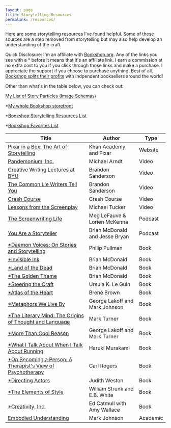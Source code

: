 ```yaml
---
layout: page
title: Storytelling Resources
permalink: /resources/
---
```

Here are some storytelling resources I've found helpful. Some of these sources are a step removed from storytelling but may also help develop an understanding of the craft.

Quick Disclosure:
I'm an affiliate with [Bookshop.org](https://bookshop.org/). Any of the links you see with a * before it means that it's an affiliate link. I earn a commission at no extra cost to you if you click through those links and make a purchase. I appreciate the support if you choose to purchase anything! Best of all, [Bookshop splits their profits](https://bookshop.org/info/about-us) with indpendent booksellers around the world! 

Other than what's in the table below, you can check out:

[My List of Story Particles (Image Schemas)]({{site.baseurl}}/resources/image-schema-list)

<!-- - [Storytelling Dictionary]({{ sit.baseurl }}/resources/dictionary) -->

*[My whole Bookshop storefront](https://bookshop.org/shop/thestoryexplorer)

*[Bookshop Storytelling Resources List](https://bookshop.org/lists/storytelling-resources-the-story-explorer?)

*[Bookshop Favorites List](https://bookshop.org/lists/favorites-the-story-explorer?)


<div class="fancy-table-wrap">
<table id="table-resources" class="fancy-table">

<thead>
  <tr>
    <th class="fancy-table-header">Title</th>
    <th class="fancy-table-header">Author</th>
    <th class="fancy-table-header">Type</th>
  </tr>
</thead>
<tbody>

<!-- -------- -->
<!-- WEBSITES -->
<!-- -------- -->
  <!-- <tr>
    <td class="fancy-table-body"> <a id="story-explorer" href="{{ site.baseurl }}/"> The Story Explorer </a>  : ) </td>
    <td class="fancy-table-body">Alex Gigliotti</td>
    <td class="fancy-table-body">Website</td>
  </tr> -->

  <tr>
    <td class="fancy-table-body"> <a id="pixar-storytelling" href="https://www.khanacademy.org/computing/pixar/storytelling">Pixar in a Box: The Art of Storytelling </a></td>
    <td class="fancy-table-body">Khan Academy and Pixar</td>
    <td class="fancy-table-body">Website</td>
  </tr>


<!-- ----- -->
<!-- VIDEO -->
<!-- ----- -->
  <tr>
    <td class="fancy-table-body"> <a id="arndt-pandemonium" href="http://www.pandemoniuminc.com/">Pandemonium, Inc. </a></td>
    <td class="fancy-table-body">Michael Arndt</td>
    <td class="fancy-table-body">Video</td>
  </tr>

  <tr>
    <td class="fancy-table-body"> <a id="sanderson-lectures" href="https://www.youtube.com/playlist?list=PLSH_xM-KC3Zv-79sVZTTj-YA6IAqh8qeQ">Creative Writing Lectures at BYU</a></td>
    <td class="fancy-table-body">Brandon Sanderson</td>
    <td class="fancy-table-body">Video</td>
  </tr>

  <tr>
    <td class="fancy-table-body"> <a id="sanderson-common-lie" href="https://www.youtube.com/watch?v=oH9sJrAVeC0">The Common Lie Writers Tell You</a></td>
    <td class="fancy-table-body">Brandon Sanderson</td>
    <td class="fancy-table-body">Video</td>
  </tr>  

  <tr>
    <td class="fancy-table-body"> <a id="crash-course" href="https://thecrashcourse.com/">Crash Course</a></td>
    <td class="fancy-table-body">Crash Course</td>
    <td class="fancy-table-body">Video</td>
  </tr>  

  <tr>
    <td class="fancy-table-body"> <a id="lfts" href="https://www.youtube.com/channel/UCErSSa3CaP_GJxmFpdjG9Jw">Lessons from the Screenplay</a></td>
    <td class="fancy-table-body">Michael Tucker</td>
    <td class="fancy-table-body">Video</td>
  </tr>

<!-- ------- -->
<!-- PODCAST -->
<!-- ------- -->
  <tr>
    <td class="fancy-table-body"> <a id = "tsl" href="https://anchor.fm/thescreenwritinglife">The Screenwriting Life </a></td>
    <td class="fancy-table-body">Meg LeFauve & Lorien McKenna</td>
    <td class="fancy-table-body">Podcast</td>
  </tr>

  <tr>
    <td class="fancy-table-body"> <a id = "YAAS" href="https://writeinvisibleink.com/episodes/">You Are a Storyteller </a></td>
    <td class="fancy-table-body">Brian McDonald and Jesse Bryan</td>
    <td class="fancy-table-body">Podcast</td>
  </tr>

<!-- ---- -->
<!-- BOOK -->
<!-- ---- -->
  <tr>
    <td class="fancy-table-body"> <a id="daemon-voices" href="https://bookshop.org/a/88122/9780525562955">*Daemon Voices: On Stories and Storytelling </a></td>
    <td class="fancy-table-body">Philip Pullman</td>
    <td class="fancy-table-body">Book</td>
  </tr>

  <tr>
    <td class="fancy-table-body"> <a id="invisible-ink" href="https://bookshop.org/a/88122/9780998534473">*Invisible Ink</a></td>
    <td class="fancy-table-body">Brian McDonald</td>
    <td class="fancy-table-body">Book</td>
  </tr>

  <tr>
    <td class="fancy-table-body"> <a id="land-of-the-dead" href="https://bookshop.org/a/88122/9781626727311">*Land of the Dead</a></td>
    <td class="fancy-table-body">Brian McDonald</td>
    <td class="fancy-table-body">Book</td>
  </tr>

  <tr>
    <td class="fancy-table-body"> <a id="golden-theme" href="https://bookshop.org/a/88122/9780998534411">*The Golden Theme</a></td>
    <td class="fancy-table-body">Brian McDonald</td>
    <td class="fancy-table-body">Book</td>
  </tr>

  <tr>
    <td class="fancy-table-body"> <a id="steering-the-craft" href="https://bookshop.org/a/88122/9780544611610">*Steering the Craft</a></td>
    <td class="fancy-table-body">Ursula K. Le Guin</td>
    <td class="fancy-table-body">Book</td>
  </tr>

  <tr>
    <td class="fancy-table-body"> <a id="brown-atlas" href="https://bookshop.org/a/88122/9780399592553">*Atlas of the Heart </a></td>
    <td class="fancy-table-body">Bren&eacute; Brown</td>
    <td class="fancy-table-body">Book</td>
  </tr>

  <tr>
    <td class="fancy-table-body"> <a id = "mwlb" href="https://bookshop.org/a/88122/9780226468013">*Metaphors We Live By</a></td>
    <td class="fancy-table-body">George Lakoff and Mark Johnson</td>
    <td class="fancy-table-body">Book</td>
  </tr>

  <tr>
    <td class="fancy-table-body"> <a id="literary-mind" href="https://bookshop.org/a/88122/9780195126679">*The Literary Mind: The Origins of Thought and Language</a></td>
    <td class="fancy-table-body">Mark Turner</td>
    <td class="fancy-table-body">Book</td>
  </tr>

  <tr>
    <td class="fancy-table-body"> <a id="mtcr" href="https://bookshop.org/a/88122/9780226468129">*More Than Cool Reason</a></td>
    <td class="fancy-table-body">George Lakoff and Mark Turner</td>
    <td class="fancy-table-body">Book</td>
  </tr>

  <tr>
    <td class="fancy-table-body"> <a id="murakami-running" href="https://bookshop.org/a/88122/9780307389831">*What I Talk About When I Talk About Running</a></td>
    <td class="fancy-table-body">Haruki Murakami</td>
    <td class="fancy-table-body">Book</td>
  </tr>

  <tr>
    <td class="fancy-table-body"> <a id="becoming-a-person" href="https://bookshop.org/a/88122/9780395755310">*On Becoming a Person: A Therapist's View of Psychotherapy</a></td>
    <td class="fancy-table-body">Carl Rogers</td>
    <td class="fancy-table-body">Book</td>
  </tr>

  <tr>
    <td class="fancy-table-body"> <a id="directing-actors" href="https://bookshop.org/a/88122/9781615933211">*Directing Actors</a></td>
    <td class="fancy-table-body">Judith Weston</td>
    <td class="fancy-table-body">Book</td>
  </tr>

  <tr>
    <td class="fancy-table-body"> <a id="elements-of-style" href="https://bookshop.org/a/88122/9780205313426">*The Elements of Style</a></td>
    <td class="fancy-table-body">William Strunk and E.B. White</td>
    <td class="fancy-table-body">Book</td>
  </tr>

  <tr>
    <td class="fancy-table-body"> <a id="creativity-inc" href="https://bookshop.org/a/88122/9780593594643">*Creativity, Inc.</a></td>
    <td class="fancy-table-body">Ed Catmull with Amy Wallace</td>
    <td class="fancy-table-body">Book</td>
  </tr>

<!-- -------- -->
<!-- ACADEMIC -->
<!-- -------- -->

  <tr>
    <td class="fancy-table-body"> <a id="johnson-embodied-understanding" href="https://www.frontiersin.org/articles/10.3389/fpsyg.2015.00875/full">Embodied Understanding</a></td>
    <td class="fancy-table-body">Mark Johnson</td>
    <td class="fancy-table-body">Academic</td>
  </tr>
  
</tbody>
</table>
</div>

<!-- Table sort function from https://www.tablesgenerator.com/html_tables#  -->
<script charset="utf-8">
var FancyTableSort=window.FancyTableSort||function(n){"use strict";function r(n){return n?n.length:0}function t(n,t,e,o=0){for(e=r(n);o<e;++o)t(n[o],o)}function e(n){return n.split("").reverse().join("")}function o(n){var e=n[0];return t(n,function(n){for(;!n.startsWith(e);)e=e.substring(0,r(e)-1)}),r(e)}function u(n,r,e=[]){return t(n,function(n){r(n)&&e.push(n)}),e}var a=parseFloat;function i(n,r){return function(t){var e="";return t.replace(n,function(n,t,o){return e=t.replace(r,"")+"."+(o||"").substring(1)}),a(e)}}var s=i(/^(?:\s*)([+-]?(?:\d+)(?:,\d{3})*)(\.\d*)?$/g,/,/g),c=i(/^(?:\s*)([+-]?(?:\d+)(?:\.\d{3})*)(,\d*)?$/g,/\./g);function f(n){var t=a(n);return!isNaN(t)&&r(""+t)+1>=r(n)?t:NaN}function d(n){var e=[],o=n;return t([f,s,c],function(u){var a=[],i=[];t(n,function(n,r){r=u(n),a.push(r),r||i.push(n)}),r(i)<r(o)&&(o=i,e=a)}),r(u(o,function(n){return n==o[0]}))==r(o)?e:[]}function v(n){if("TABLE"==n.nodeName){for(var a=function(r){var e,o,u=[],a=[];return function n(r,e){e(r),t(r.childNodes,function(r){n(r,e)})}(n,function(n){"TR"==(o=n.nodeName)?(e=[],u.push(e),a.push(n)):"TD"!=o&&"TH"!=o||e.push(n)}),[u,a]}(),i=a[0],s=a[1],c=r(i),f=c>1&&r(i[0])<r(i[1])?1:0,v=f+1,p=i[f],h=r(p),l=[],g=[],N=[],m=v;m<c;++m){for(var T=0;T<h;++T){r(g)<h&&g.push([]);var C=i[m][T],L=C.textContent||C.innerText||"";g[T].push(L.trim())}N.push(m-v)}t(p,function(n,t){l[t]=0;var a=n.classList;a.add("fancy-table-sort-header"),n.addEventListener("click",function(){var n=l[t];!function(){for(var n=0;n<h;++n){var r=p[n].classList;r.remove("fancy-table-sort-asc"),r.remove("fancy-table-sort-desc"),l[n]=0}}(),(n=1==n?-1:+!n)&&a.add(n>0?"fancy-table-sort-asc":"fancy-table-sort-desc"),l[t]=n;var i,f=g[t],m=function(r,t){return n*f[r].localeCompare(f[t])||n*(r-t)},T=function(n){var t=d(n);if(!r(t)){var u=o(n),a=o(n.map(e));t=d(n.map(function(n){return n.substring(u,r(n)-a)}))}return t}(f);(r(T)||r(T=r(u(i=f.map(Date.parse),isNaN))?[]:i))&&(m=function(r,t){var e=T[r],o=T[t],u=isNaN(e),a=isNaN(o);return u&&a?0:u?-n:a?n:e>o?n:e<o?-n:n*(r-t)});var C,L=N.slice();L.sort(m);for(var E=v;E<c;++E)(C=s[E].parentNode).removeChild(s[E]);for(E=v;E<c;++E)C.appendChild(s[v+L[E-v]])})})}}n.addEventListener("DOMContentLoaded",function(){for(var t=n.getElementsByClassName("fancy-table"),e=0;e<r(t);++e)try{v(t[e])}catch(n){}})}(document)
</script>
